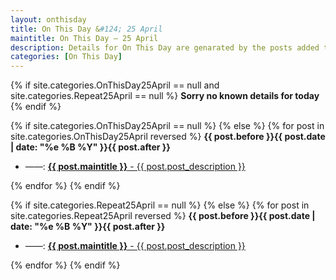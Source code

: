 ```yaml
---
layout: onthisday
title: On This Day &#124; 25 April
maintitle: On This Day — 25 April
description: Details for On This Day are genarated by the posts added to the website so the content is subject to changes/updates over time.
categories: [On This Day]
---
```


{% if site.categories.OnThisDay25April == null and site.categories.Repeat25April == null %}
<strong>Sorry no known details for today</strong>
{% endif %}

{% if site.categories.OnThisDay25April == null %}
{% else %}
{% for post in site.categories.OnThisDay25April reversed %}
<strong>{{ post.before }}{{ post.date | date: "%e %B %Y" }}{{ post.after }}</strong>
<ul>
<li> ——: <a href="{{ post.url }}"><strong>{{ post.maintitle }}</strong> - {{ post.post_description }}</a></li>
</ul>
{% endfor %}
{% endif %}

{% if site.categories.Repeat25April == null %}
{% else %}
{% for post in site.categories.Repeat25April reversed %}
<strong>{{ post.before }}{{ post.date | date: "%e %B %Y" }}{{ post.after }}</strong>
<ul>
<li> ——: <a href="{{ post.url }}"><strong>{{ post.maintitle }}</strong> - {{ post.post_description }}</a></li>
</ul>
{% endfor %}
{% endif %}

